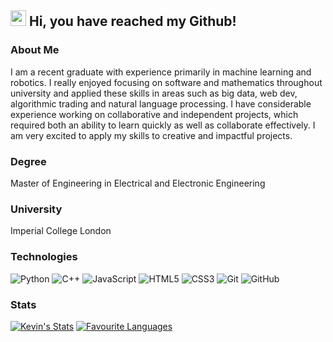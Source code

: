 ## <img src="https://media.giphy.com/media/hvRJCLFzcasrR4ia7z/giphy.gif" width="25px"></a> Hi, you have reached my Github!

### About Me
I am a recent graduate with experience primarily in machine learning and robotics. I really enjoyed focusing on software and mathematics throughout university and applied these skills in areas such as big data, web dev, algorithmic trading and natural language processing. I have considerable experience working on collaborative and independent projects, which required both an ability to learn quickly as well as collaborate effectively. I am very excited to apply my skills to creative and impactful projects.
### Degree
Master of Engineering in Electrical and Electronic Engineering
### University
Imperial College London
### Technologies
![Python](https://img.shields.io/badge/-Python-black?style=flat-square&logo=Python)
![C++](https://img.shields.io/badge/-C++-00599C?style=flat-square&logo=c)
![JavaScript](https://img.shields.io/badge/-JavaScript-black?style=flat-square&logo=javascript)
![HTML5](https://img.shields.io/badge/-HTML5-E34F26?style=flat-square&logo=html5&logoColor=white)
![CSS3](https://img.shields.io/badge/-CSS3-1572B6?style=flat-square&logo=css3)
![Git](https://img.shields.io/badge/-Git-black?style=flat-square&logo=git)
![GitHub](https://img.shields.io/badge/-GitHub-181717?style=flat-square&logo=github)
### Stats
[![Kevin's Stats](https://github-readme-stats.vercel.app/api?username=kevin-hub&show_icons=true&hide_title=true)](https://github.com/kevin-hub/github-readme-stats)
[![Favourite Languages](https://github-readme-stats.vercel.app/api/top-langs/?username=kevin-hub&hide=jupyter%20notebook,tex&langs_count=10&layout=compact&hide_title=true)](https://github.com/kevin-hub/github-readme-stats)
